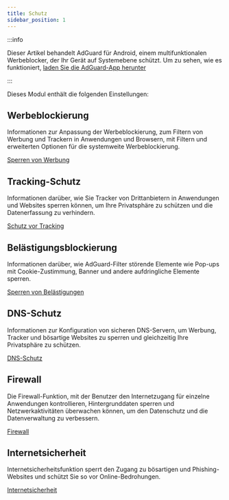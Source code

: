```yaml
---
title: Schutz
sidebar_position: 1
---
```


:::info

Dieser Artikel behandelt AdGuard für Android, einem multifunktionalen Werbeblocker, der Ihr Gerät auf Systemebene schützt. Um zu sehen, wie es funktioniert, [laden Sie die AdGuard-App herunter](https://agrd.io/download-kb-adblock)

:::

Dieses Modul enthält die folgenden Einstellungen:

## Werbeblockierung

Informationen zur Anpassung der Werbeblockierung, zum Filtern von Werbung und Trackern in Anwendungen und Browsern, mit Filtern und erweiterten Optionen für die systemweite Werbeblockierung.

[Sperren von Werbung](/adguard-for-android/features/protection/ad-blocking.md)

## Tracking-Schutz

Informationen darüber, wie Sie Tracker von Drittanbietern in Anwendungen und Websites sperren können, um Ihre Privatsphäre zu schützen und die Datenerfassung zu verhindern.

[Schutz vor Tracking](/adguard-for-android/features/protection/tracking-protection.md)

## Belästigungsblockierung

Informationen darüber, wie AdGuard-Filter störende Elemente wie Pop-ups mit Cookie-Zustimmung, Banner und andere aufdringliche Elemente sperren.

[Sperren von Belästigungen](/adguard-for-android/features/protection/annoyance-blocking.md)

## DNS-Schutz

Informationen zur Konfiguration von sicheren DNS-Servern, um Werbung, Tracker und bösartige Websites zu sperren und gleichzeitig Ihre Privatsphäre zu schützen.

[DNS-Schutz](/adguard-for-android/features/protection/dns-protection.md)

## Firewall

Die Firewall-Funktion, mit der Benutzer den Internetzugang für einzelne Anwendungen kontrollieren, Hintergrunddaten sperren und Netzwerkaktivitäten überwachen können, um den Datenschutz und die Datenverwaltung zu verbessern.

[Firewall](/adguard-for-android/features/protection/firewall/firewall.md)

## Internetsicherheit

Internetsicherheitsfunktion sperrt den Zugang zu bösartigen und Phishing-Websites und schützt Sie so vor Online-Bedrohungen.

[Internetsicherheit](/adguard-for-android/features/protection/browsing-security.md)
